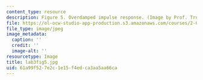 ```yaml
---
content_type: resource
description: Figure 5. Overdamped impulse response. (Image by Prof. Trumper.)
file: https://ol-ocw-studio-app-production.s3.amazonaws.com/courses/2-003-modeling-dynamics-and-control-i-spring-2005/61a99f527e2c1e15f4edca3aa5aa66ca_lab3fig5.jpg
file_type: image/jpeg
image_metadata:
  caption: ''
  credit: ''
  image-alt: ''
resourcetype: Image
title: lab3fig5.jpg
uid: 61a99f52-7e2c-1e15-f4ed-ca3aa5aa66ca
---
```


